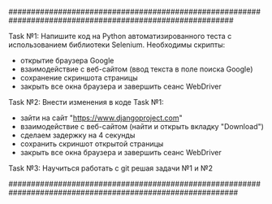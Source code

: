 ##########################################################################################################

Task №1:
Напишите код на Python  автоматизированного теста с использованием библиотеки Selenium.
Необходимы скрипты:
- открытие браузера Google
- взаимодействие с веб-сайтом (ввод текста в поле поиска Google)
- сохранение скриншота страницы
- закрыть все окна браузера и завершить сеанс WebDriver

Task №2:
Внести изменения в коде Task №1:
- зайти на сайт "https://www.djangoproject.com"
- взаимодействие с веб-сайтом (найти и открыть вкладку "Download")
- сделаем задержку на 4 секунды
- сохранить скриншот открытой страницы
- закрыть все окна браузера и завершить сеанс WebDriver

Task №3:
Научиться работать с git решая задачи №1 и №2

###########################################################################################################
